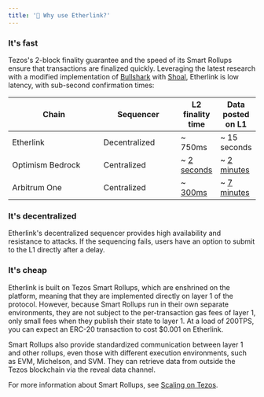 ```yaml
---
title: '🤔 Why use Etherlink?'
---
```


### It's fast

Tezos's 2-block finality guarantee and the speed of its Smart Rollups ensure that transactions are finalized quickly.
Leveraging the latest research with a modified implementation of [Bullshark](https://arxiv.org/abs/2201.05677) with [Shoal](https://medium.com/aptoslabs/shoal-how-we-reduce-bullshark-latency-on-the-aptos-blockchain-44a600d977a1), Etherlink is low latency, with sub-second confirmation times:

<table><thead><tr><th width="170">Chain</th><th width="141.33333333333331">Sequencer</th><th>L2 finality time</th><th>Data posted on L1</th></tr></thead><tbody><tr><td>Etherlink</td><td>Decentralized</td><td>~ 750ms</td><td>~ 15 seconds</td></tr><tr><td>Optimism Bedrock</td><td>Centralized</td><td>~ <a href="https://community.optimism.io/docs/developers/build/differences/#blocks">2 seconds</a></td><td>~ <a href="https://optimistic.etherscan.io/batches">2 minutes</a></td></tr><tr><td>Arbitrum One</td><td>Centralized</td><td>~ <a href="https://arbiscan.io/">300ms</a></td><td>~ <a href="https://arbiscan.io/batches">7 minutes</a></td></tr></tbody></table>

### It's decentralized

Etherlink's decentralized sequencer provides high availability and resistance to attacks.
If the sequencing fails, users have an option to submit to the L1 directly after a delay.

### It's cheap

Etherlink is built on Tezos Smart Rollups, which are enshrined on the platform, meaning that they are implemented directly on layer 1 of the protocol.
However, because Smart Rollups run in their own separate environments, they are not subject to the per-transaction gas fees of layer 1, only small fees when they publish their state to layer 1.
At a load of 200TPS, you can expect an ERC-20 transaction to cost $0.001 on Etherlink.

Smart Rollups also provide standardized communication between layer 1 and other rollups, even those with different execution environments, such as EVM, Michelson, and SVM.
They can retrieve data from outside the Tezos blockchain via the reveal data channel.

For more information about Smart Rollups, see [Scaling on Tezos](../resources/scaling-on-tezos.md).

